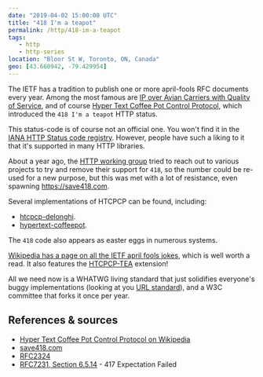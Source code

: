 ```yaml
---
date: "2019-04-02 15:00:00 UTC"
title: "418 I'm a teapot"
permalink: /http/418-im-a-teapot
tags:
   - http
   - http-series
location: "Bloor St W, Toronto, ON, Canada"
geo: [43.660942, -79.429954]
---
```


The IETF has a tradition to publish one or more april-fools RFC documents
every year. Among the most famous are [IP over Avian Carriers with Quality of Service][avian],
and of course [Hyper Text Coffee Pot Control Protocol][htcpcp], which
introduced the `418 I'm a teapot` HTTP status.

This status-code is of course not an official one. You won't find it in the
[IANA HTTP Status code registry][iana-status]. However, people have such a
liking to it that it's supported in many HTTP libraries.

About a year ago, the [HTTP working group][httpwg] tried to reach out to
various projects to try and remove their support for `418`, so the number
could be re-used for a new purpose, but this was met with a lot of resistance,
even spawning <https://save418.com>.

Several implementations of HTCPCP can be found, including:

* [htcpcp-delonghi](https://github.com/dkundel/htcpcp-delonghi).
* [hypertext-coffeepot](https://github.com/HyperTextCoffeePot/HyperTextCoffeePot).

The `418` code also appears as easter eggs in numerous systems.

[Wikipedia has a page on all the IETF april fools jokes][wpfools], which is
well worth a read. It also features the [HTCPCP-TEA][htcpcp-tea] extension!

All we need now is a WHATWG living standard that just solidifies everyone's
buggy implementations (looking at you [URL standard][whatwg-url]), and a W3C
committee that forks it once per year.

References & sources
---------------------

* [Hyper Text Coffee Pot Control Protocol on Wikipedia][wp]
* [save418.com][s4]
* [RFC2324][1]
* [RFC7231, Section 6.5.14][1] - 417 Expectation Failed

[1]: https://tools.ietf.org/html/rfc2324
[avian]: https://tools.ietf.org/html/rfc2549 "IP over Avian Carriers with Quality of Service"
[htcpcp]: https://tools.ietf.org/html/rfc2324 "Hyper Text Coffee Pot Control Protocol (HTCPCP/1.0)"
[iana-status]: https://www.iana.org/assignments/http-status-codes/http-status-codes.xhtml "IANA status code registry"
[httpwg]: https://httpwg.org/
[wp]: https://en.wikipedia.org/wiki/Hyper_Text_Coffee_Pot_Control_Protocol
[s4]: https://save418.com/
[wpfools]: https://en.wikipedia.org/wiki/April_Fools%27_Day_Request_for_Comments
[htcpcp-tea]: https://tools.ietf.org/html/rfc7168
[whatwg-url]: https://url.spec.whatwg.org/
